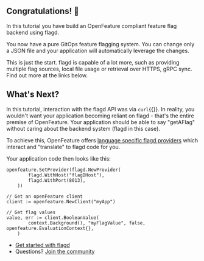 
## Congratulations! 🎉
In this tutorial you have build an OpenFeature compliant feature flag backend using flagd.

You now have a pure GitOps feature flagging system. You can change only a JSON file and your application will automatically leverage the changes.

This is just the start. flagd is capable of a lot more, such as providing multiple flag sources, local file usage or retrieval over HTTPS, gRPC sync. Find out more at the links below.

## What's Next?

In this tutorial, interaction with the flagd API was via `curl`{{}}. In reality, you wouldn't want your application becoming reliant on flagd - that's the entire premise of OpenFeature. Your application should be able to say "getAFlag" without caring about the backend system (flagd in this case).

To achieve this, OpenFeature offers [language specific flagd providers](https://github.com/open-feature/flagd/blob/main/docs/usage/flagd_providers.md) which interact and "translate" to flagd code for you.

Your application code then looks like this:

```
openfeature.SetProvider(flagd.NewProvider(
        flagd.WithHost("flagDHost"),
        flagd.WithPort(8013),
    ))

// Get an openFeature client
client := openfeature.NewClient("myApp")

// Get flag values
value, err := client.BooleanValue(
		context.Background(), "myFlagValue", false, openfeature.EvaluationContext{},
	)
```

- [Get started with flagd](https://github.com/open-feature/flagd)
- Questions? [Join the community](https://docs.openfeature.dev/community/)
